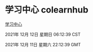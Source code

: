 # 学习中心 colearnhub
[学习中心](http://59.174.25.102:56308/colearnhub/)

2021年 12月 12日 星期日 06:12:39 CST

2021年 12月 11日 星期六 22:12:39 GMT
